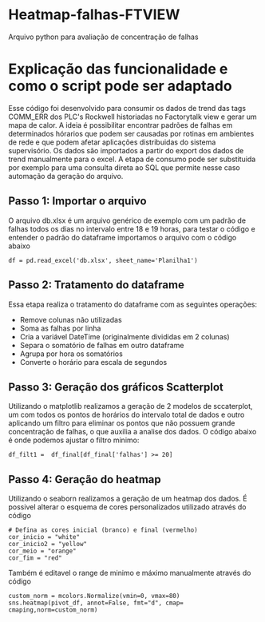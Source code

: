 # Heatmap-falhas-FTVIEW
Arquivo python para avaliação de concentração de falhas 

# Explicação das funcionalidade e como o script pode ser adaptado
Esse código foi desenvolvido para consumir os dados de trend das tags COMM_ERR dos PLC's Rockwell historiadas no Factorytalk view e gerar um mapa de calor. A ideia é possibilitar encontrar padrões de falhas em determinados hórarios que podem ser causadas por rotinas em ambientes de rede e que podem afetar aplicações distribuidas do sistema supervisório.
Os dados são importados a partir do export dos dados de trend manualmente para o excel. A etapa de consumo pode ser substituida por exemplo para uma consulta direta ao SQL que permite nesse caso automação da geração do arquivo.

## Passo 1: Importar o arquivo

O arquivo db.xlsx é um arquivo genérico de exemplo com um padrão de falhas todos os dias no intervalo entre 18 e 19 horas, para testar o código e entender o padrão do dataframe importamos o arquivo com o código abaixo

```df = pd.read_excel('db.xlsx', sheet_name='Planilha1')```

## Passo 2: Tratamento do dataframe

Essa etapa realiza o tratamento do dataframe com as seguintes operações:

- Remove colunas não utilizadas
- Soma as falhas por linha
- Cria a variável DateTime (originalmente divididas em 2 colunas)
- Separa o somatório de falhas em outro dataframe
- Agrupa por hora os somatórios
- Converte o horário para escala de segundos

## Passo 3: Geração dos gráficos Scatterplot
Utilizando o matplotlib realizamos a geração de 2 modelos de sccaterplot, um com todos os pontos de horários do intervalo total de dados e outro aplicando um filtro para eliminar os pontos que não possuem grande concentração de falhas, o que auxilia a analise dos dados.
O código abaixo é onde podemos ajustar o filtro minimo:

```
df_filt1 =  df_final[df_final['falhas'] >= 20]
```
## Passo 4: Geração do heatmap
Utilizando o seaborn realizamos a geração de um heatmap dos dados. É possivel alterar o esquema de cores personalizados utilizado através do código

```
# Defina as cores inicial (branco) e final (vermelho)
cor_inicio = "white"
cor_inicio2 = "yellow"
cor_meio = "orange"
cor_fim = "red"
```
Também é editavel o range de minimo e máximo manualmente através do código

```
custom_norm = mcolors.Normalize(vmin=0, vmax=80)
sns.heatmap(pivot_df, annot=False, fmt="d", cmap= cmaping,norm=custom_norm)
```

